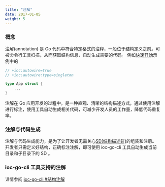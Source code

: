 ```yaml
---
title: "注解"
date: 2017-01-05
weight: 5
---
```


### 概念

注解(annotation) 是 Go 代码中符合特定格式的注释，一般位于结构定义之前。可被命令行工具扫描，从而获取结构信息，自动生成需要的代码。
例如[快速开始](/cn/docs/getting-started/tutorial)示例中的
```go
// +ioc:autowire=true
// +ioc:autowire:type=singleton

type App struct {
	...
}

```

注解在 Go 应用开发的过程中，是一种直观、清晰的结构描述方式，通过使用注解进行标注，使用工具自动生成相关代码，可减少开发人员的工作量，降低代码重复率。

### 注解与代码生成

注解与代码生成能力，是为了让开发者无需关心[SD(结构描述符)](/cn/docs/concept/sd)的组装和注册。开发者只需定义好结构，正确标注注解，即可使用 ioc-go-cli 工具自动生成当前目录和子目录下的 SD 。

### ioc-go-cli 工具支持的注解

详情参阅 [ioc-go-cli #结构注解](/cn/docs/reference/ioc-go-cli#结构注解与sdcndocsconceptsd代码生成)


